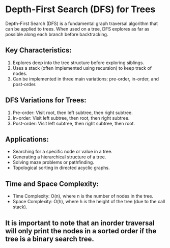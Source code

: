 # Depth-First Search (DFS) for Trees

Depth-First Search (DFS) is a fundamental graph traversal algorithm that can be applied to trees. When used on a tree, DFS explores as far as possible along each branch before backtracking.

## Key Characteristics:

1. Explores deep into the tree structure before exploring siblings.
2. Uses a stack (often implemented using recursion) to keep track of nodes.
3. Can be implemented in three main variations: pre-order, in-order, and post-order.

## DFS Variations for Trees:

1. Pre-order: Visit root, then left subtree, then right subtree.
2. In-order: Visit left subtree, then root, then right subtree.
3. Post-order: Visit left subtree, then right subtree, then root.

## Applications:

- Searching for a specific node or value in a tree.
- Generating a hierarchical structure of a tree.
- Solving maze problems or pathfinding.
- Topological sorting in directed acyclic graphs.

## Time and Space Complexity:

- Time Complexity: O(n), where n is the number of nodes in the tree.
- Space Complexity: O(h), where h is the height of the tree (due to the call stack).


## It is important to note that an inorder traversal will only print the nodes in a sorted order if the tree is a binary search tree.
